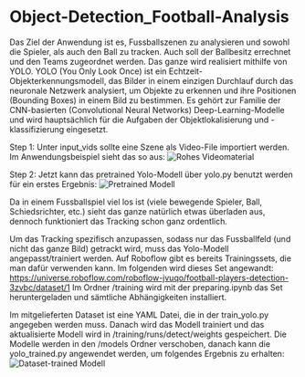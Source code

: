 # Object-Detection_Football-Analysis

Das Ziel der Anwendung ist es, Fussballszenen zu analysieren und sowohl die Spieler, als auch den Ball zu tracken. 
Auch soll der Ballbesitz errechnet und den Teams zugeordnet werden. Das ganze wird realisiert mithilfe von YOLO.
YOLO (You Only Look Once) ist ein Echtzeit-Objekterkennungsmodell, das Bilder in einem einzigen Durchlauf durch 
das neuronale Netzwerk analysiert, um Objekte zu erkennen und ihre Positionen (Bounding Boxes) in einem Bild zu 
bestimmen. Es gehört zur Familie der CNN-basierten (Convolutional Neural Networks) Deep-Learning-Modelle und wird 
hauptsächlich für die Aufgaben der Objektlokalisierung und -klassifizierung eingesetzt.

Step 1:
Unter input_vids sollte eine Szene als Video-File importiert werden. Im Anwendungsbeispiel sieht das so aus:
![Rohes Videomaterial](https://i.giphy.com/media/v1.Y2lkPTc5MGI3NjExMHc0d2FvdTBiajBiN25ybm5yajZ1b2cwd2doNnp5dHBxdWVjMmY0MiZlcD12MV9pbnRlcm5hbF9naWZfYnlfaWQmY3Q9Zw/8LeIydH1KVC118Wg4E/giphy.gif)


Step 2:
Jetzt kann das pretrained Yolo-Modell über yolo.py benutzt werden für ein erstes Ergebnis:
![Pretrained Modell](https://i.giphy.com/media/v1.Y2lkPTc5MGI3NjExNW4ycWV3azMxa3lwYjRwbXdxanFsZGtsajA5eTRybml1dnExczBxNSZlcD12MV9pbnRlcm5hbF9naWZfYnlfaWQmY3Q9Zw/elUlCvaQakx9Sdv0V2/giphy.gif)

Da in einem Fussballspiel viel los ist (viele bewegende Spieler, Ball, Schiedsrichter, etc.) sieht das ganze 
natürlich etwas überladen aus, dennoch funktioniert das Tracking schon ganz ordentlich.

Um das Tracking spezifisch anzupassen, sodass nur das Fussballfeld (und nicht das ganze Bild) getrackt wird, 
muss das Yolo-Modell angepasst/trainiert werden. Auf Roboflow gibt es bereits Trainingssets, die man dafür
verwenden kann. Im folgenden wird dieses Set angewandt:
https://universe.roboflow.com/roboflow-jvuqo/football-players-detection-3zvbc/dataset/1
Im Ordner /training wird mit der preparing.ipynb das Set heruntergeladen und sämtliche Abhängigkeiten installiert.

Im mitgelieferten Dataset ist eine YAML Datei, die in der train_yolo.py angegeben werden muss. Danach wird das Modell
trainiert und das aktualisierte Modell wird in /training/runs/detect/weights gespeichert. Die Modelle werden in den 
/models Ordner verschoben, danach kann die yolo_trained.py angewendet werden, um folgendes Ergebnis zu erhalten:
![Dataset-trained Modell](https://i.giphy.com/media/v1.Y2lkPTc5MGI3NjExNXNlZG1rb2NkMndpNzlvamRocXltN2R5N2t1aG9kcWl3YW0wNDRocyZlcD12MV9pbnRlcm5hbF9naWZfYnlfaWQmY3Q9Zw/MzFozYme2qFKMqNMjX/giphy.gif)



